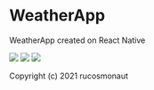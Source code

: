 # WeatherApp
WeatherApp created on React Native

<img src="https://img.shields.io/github/license/rucosmonaut/SpaceSystem?label=license&style=for-the-badge" >
<img src="https://img.shields.io/github/languages/top/rucosmonaut/SpaceSystem?style=for-the-badge" >
<img src="https://img.shields.io/github/workflow/status/rucosmonaut/SpaceSystem/.NET?style=for-the-badge" >

Copyright (c) 2021 rucosmonaut
